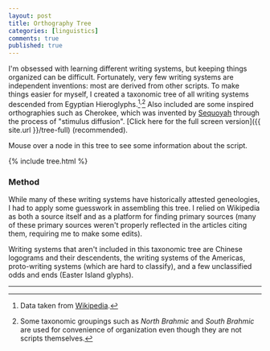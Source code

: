 ```yaml
---
layout: post
title: Orthography Tree
categories: [linguistics]
comments: true
published: true
---
```


I'm obsessed with learning different writing systems, but keeping things organized can be difficult. Fortunately, very few writing systems are independent inventions: most are derived from other scripts. To make things easier for myself, I created a taxonomic tree of all writing systems descended from Egyptian Hieroglyphs.[^1]<sup>,</sup>[^2] Also included are some inspired orthographies such as Cherokee, which was invented by [Sequoyah](https://en.wikipedia.org/wiki/Sequoyah) through the process of "stimulus diffusion". [Click here for the full screen version]({{ site.url }}/tree-full) (recommended).

Mouse over a node in this tree to see some information about the script.

<!--more-->

{% include tree.html %}
&nbsp;


### Method

While many of these writing systems have historically attested geneologies, I had to apply some guesswork in assembling this tree. I relied on Wikipedia as both a source itself and as a platform for finding primary sources (many of these primary sources weren't properly reflected in the articles citing them, requiring me to make some edits).

Writing systems that aren't included in this taxonomic tree are Chinese logograms and their descendents, the writing systems of the Americas, proto-writing systems (which are hard to classify), and a few unclassified odds and ends (Easter Island glyphs).

<hr/>

[^1]: Data taken from [Wikipedia](https://en.wikipedia.org/wiki/List_of_writing_systems).
[^2]: Some taxonomic groupings such as *North Brahmic* and *South Brahmic* are used for convenience of organization even though they are not scripts themselves.